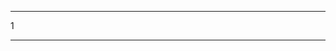 <!--
 * @Description: new file
 * @Autor: zhan
 * @Date: 2020-04-05 15:53:07
 * @LastEditors: zhan
 * @LastEditTime: 2020-04-05 15:53:08
 -->
---

1

---